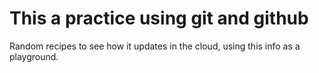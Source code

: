 
# This a practice using git and github

Random recipes to see how it updates in the cloud, using this info as a playground.
